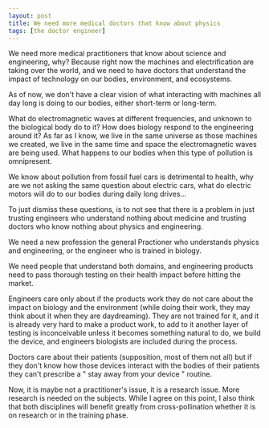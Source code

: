 ```yaml
---
layout: post
title: We need more medical doctors that know about physics
tags: [the doctor engineer]
---
```


We need more medical practitioners that know about science and engineering, why? Because right now the machines and electrification are taking over the world, and we need to have doctors that understand the impact of technology on our bodies, environment, and ecosystems.

As of now, we don't have a clear vision of what interacting with machines all day long is doing to our bodies, either short-term or long-term.

What do electromagnetic waves at different frequencies, and unknown to the biological body do to it? How does biology respond to the engineering around it? As far as I know, we live in the same universe as those machines we created, we live in the same time and space the electromagnetic waves are being used. What happens to our bodies when this type of pollution is omnipresent.

We know about pollution from fossil fuel cars is detrimental to health, why are we not asking the same question about electric cars, what do electric motors will do to our bodies during daily long drives...

To just dismiss these questions, is to not see that there is a problem in just trusting engineers who understand nothing about medicine and trusting doctors who know nothing about physics and engineering.

We need a new profession the general Practioner who understands physics and engineering, or the engineer who is trained in biology.

We need people that understand both domains, and engineering products need to pass thorough testing on their health impact before hitting the market.

Engineers care only about if the products work they do not care about the impact on biology and the environment (while doing their work, they may think about it when they are daydreaming). They are not trained for it, and it is already very hard to make a product work, to add to it another layer of testing is inconceivable unless it becomes something natural to do, we build the device, and engineers biologists are included during the process.

Doctors care about their patients (supposition, most of them not all) but if they don't know how those devices interact with the bodies of their patients they can't prescribe a " stay away from your device " routine.

Now, it is maybe not a practitioner's issue, it is a research issue. More research is needed on the subjects. 
While I agree on this point, I also think that both disciplines will benefit greatly from cross-pollination whether it is on research or in the training phase.

